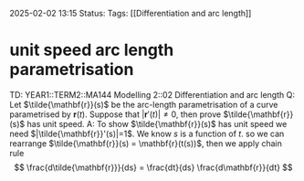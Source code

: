2025-02-02 13:15
Status: 
Tags: [[Differentiation and arc length]]
# unit speed arc length parametrisation

TD: YEAR1::TERM2::MA144 Modelling 2::02 Differentiation and arc length
Q: Let $\tilde{\mathbf{r}}(s)$ be the arc-length parametrisation of a curve parametrised by $\mathbf{r}(t)$. Suppose that $|\mathbf{r}'(t)| \neq 0$, then prove $\tilde{\mathbf{r}}(s)$ has unit speed.
A: To show $\tilde{\mathbf{r}}(s)$ has unit speed we need $|\tilde{\mathbf{r}}'(s)|=1$. We know $s$ is a function of $t$. so we can rearrange $\tilde{\mathbf{r}}(s) = \mathbf{r}(t(s))$, then we apply chain rule $$
\frac{d\tilde{\mathbf{r}}}{ds} = \frac{dt}{ds} \frac{d\mathbf{r}}{dt}
$$
